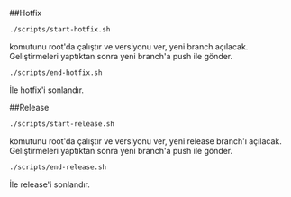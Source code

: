 ##Hotfix

```sh
./scripts/start-hotfix.sh
```
komutunu root'da çalıştır ve versiyonu ver, yeni branch açılacak. 
Geliştirmeleri yaptıktan sonra yeni branch'a push ile gönder.

```sh
./scripts/end-hotfix.sh
```

İle hotfix'i sonlandır.


##Release

```sh
./scripts/start-release.sh
```
komutunu root'da çalıştır ve versiyonu ver, yeni release branch'ı açılacak. 
Geliştirmeleri yaptıktan sonra yeni branch'a push ile gönder.

```sh
./scripts/end-release.sh
```

İle release'i sonlandır.